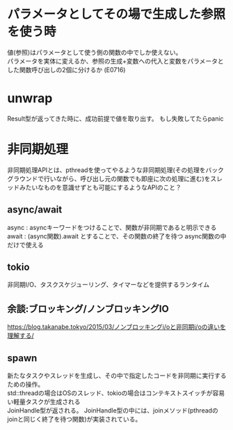 # パラメータとしてその場で生成した参照を使う時
値(参照)はパラメータとして使う側の関数の中でしか使えない。
<br>
パラメータを実体に変えるか、参照の生成+変数への代入と変数をパラメータとした関数呼び出しの2個に分けるか
(E0716)

# unwrap
Result型が返ってきた時に、成功前提で値を取り出す。
もし失敗してたらpanic

# 非同期処理
非同期処理APIとは、pthreadを使ってやるような非同期処理(その処理をバックグラウンドで行いながら、呼び出し元の関数でも即座に次の処理に進む)をスレッドみたいなものを意識せずとも可能にするようなAPIのこと？
## async/await
async : asyncキーワードをつけることで、関数が非同期であると明示できる
<br>
await : (async関数).await とすることで、その関数の終了を待つ
async関数の中だけで使える

## tokio
非同期I/O、タスクスケジューリング、タイマーなどを提供するランタイム

## 余談:ブロッキング/ノンブロッキングIO
https://blog.takanabe.tokyo/2015/03/ノンブロッキングi/oと非同期i/oの違いを理解する/

## spawn
新たなタスクやスレッドを生成し、その中で指定したコードを非同期に実行するための操作。
<br>
std::threadの場合はOSのスレッド、tokioの場合はコンテキストスイッチが容易い軽量タスクが生成される
<br>
JoinHandle型が返される。
JoinHandle型の中には、joinメソッド(pthreadのjoinと同じく終了を待つ関数)が実装されている。